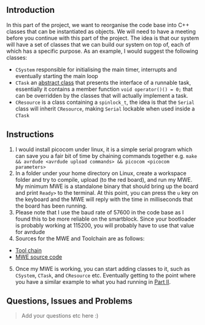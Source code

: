 ## Introduction
In this part of the project, we want to reorganise the code base into C++ classes that can be instantiated as objects. We will need to have a meeting before you continue with this part of the project. The idea is that our system will have a set of classes that we can build our system on top of, each of which has a specific purpose. As an example, I would suggest the following classes:

* `CSystem` responsible for initialising the main timer, interrupts and eventually starting the main loop
* `CTask` an [abstract class](https://en.wikipedia.org/wiki/Abstract_type) that presents the interface of a runnable task, essentially it contains a member function `void operator()() = 0;` that can be overridden by the classes that will actually implement a task.
* `CResource` is a class containing a `spinlock_t`, the idea is that the `Serial` class will inherit `CResource`, making `Serial` lockable when used inside a `CTask`

## Instructions
1. I would install picocom under linux, it is a simple serial program which can save you a fair bit of time by chaining commands together e.g. `make && avrdude <avrdude upload commands> && picocom <picocom parameters>`
2. In a folder under your home directory on Linux, create a workspace folder and try to compile, upload (to the red board), and run my MWE. My minimum MWE is a standalone binary that should bring up the board and print `Ready>` to the terminal. At this point, you can press the `u` key on the keyboard and the MWE will reply with the time in milliseconds that the board has been running.
3. Please note that I use the baud rate of 57600 in the code base as I found this to be more reliable on the smartblock. Since your bootloader is probably working at 115200, you will probably have to use that value for avrdude
4. Sources for the MWE and Toolchain are as follows:
 * [Tool chain](https://dl.dropboxusercontent.com/u/34090710/toolchain.tar.gz)
 * [MWE source code](https://dl.dropboxusercontent.com/u/34090710/codebase-source.tar.gz)
5. Once my MWE is working, you can start adding classes to it, such as `CSystem`, `CTask`, and `CResource` etc. Eventually getting to the point where you have a similar example to what you had running in [Part II](./Project-Part-II:-Uploading-and-Running-AVR-OS.md).

## Questions, Issues and Problems

> Add your questions etc here :)
